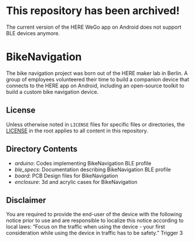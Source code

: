 # This repository has been archived!

The current version of the HERE WeGo app on Android does not support BLE devices anymore.

# BikeNavigation

The bike navigation project was born out of the HERE maker lab in Berlin. A group of employees volunteered their time to build a companion device that connects to the HERE app on Android, including an open-source toolkit to build a custom bike navigation device.

## License

Unless otherwise noted in `LICENSE` files for specific files or directories, the [LICENSE](LICENSE) in the root applies to all content in this repository.

## Directory Contents

* *arduino*: Codes implementing BikeNavigation BLE profile
* *ble_specs*: Documentation describing BikeNavigation BLE profile
* *board*: PCB Design files for BikeNavigation
* *enclosure*: 3d and acrylic cases for BikeNavigation

## Disclaimer

You are required to provide the end-user of the device with the following notice prior to use and are responsible to localize this notice according to local laws: “Focus on the traffic when using the device - your first consideration while using the device in traffic has to be safety.”
Trigger 3
